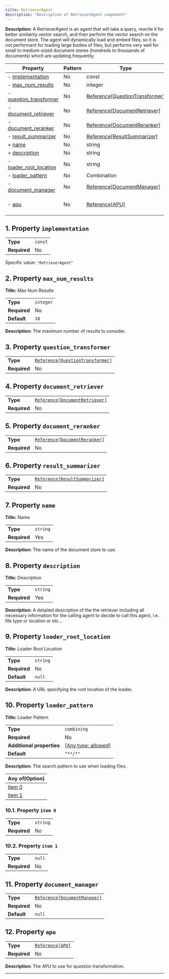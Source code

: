 ```yaml
---
title: RetrieverAgent
description: "Description of RetrieverAgent component"
---
```


**Description:** A RetrieverAgent is an agent that will take a query, rewrite it for better similarity vector search, and then perform the vector search on the document store.
The agent will dynamically load and embed files, so it is not performant for loading large bodies of files, but performs very well for small to medium-sized document stores (hundreds to thousands of documents) which are updating frequently.

| Property                                         | Pattern | Type                           | Deprecated | Definition | Title/Description                           |
| ------------------------------------------------ | ------- | ------------------------------ | ---------- | ---------- | ------------------------------------------- |
| - [implementation](#implementation )             | No      | const                          | No         | -          | -                                           |
| - [max_num_results](#max_num_results )           | No      | integer                        | No         | -          | Max Num Results                             |
| - [question_transformer](#question_transformer ) | No      | [Reference[QuestionTransformer]](/docs/components/questiontransformer/overview) | No         | -          | -                                           |
| - [document_retriever](#document_retriever )     | No      | [Reference[DocumentRetriever]](/docs/components/documentretriever/overview)   | No         | -          | -                                           |
| - [document_reranker](#document_reranker )       | No      | [Reference[DocumentReranker]](/docs/components/documentreranker/overview)    | No         | -          | -                                           |
| - [result_summarizer](#result_summarizer )       | No      | [Reference[ResultSummarizer]](/docs/components/resultsummarizer/overview)    | No         | -          | -                                           |
| + [name](#name )                                 | No      | string                         | No         | -          | Name                                        |
| + [description](#description )                   | No      | string                         | No         | -          | Description                                 |
| - [loader_root_location](#loader_root_location ) | No      | string                         | No         | -          | Loader Root Location                        |
| - [loader_pattern](#loader_pattern )             | No      | Combination                    | No         | -          | Loader Pattern                              |
| - [document_manager](#document_manager )         | No      | [Reference[DocumentManager]](/docs/components/documentmanager/overview)     | No         | -          | -                                           |
| - [apu](#apu )                                   | No      | [Reference[APU]](/docs/components/apu/overview)                 | No         | -          | The APU to use for question transformation. |

## <a name="implementation"></a>1. Property `implementation`

|              |         |
| ------------ | ------- |
| **Type**     | `const` |
| **Required** | No      |

Specific value: `"RetrieverAgent"`

## <a name="max_num_results"></a>2. Property `max_num_results`

**Title:** Max Num Results

|              |           |
| ------------ | --------- |
| **Type**     | `integer` |
| **Required** | No        |
| **Default**  | `10`      |

**Description:** The maximum number of results to consider.

## <a name="question_transformer"></a>3. Property `question_transformer`

|              |                                  |
| ------------ | -------------------------------- |
| **Type**     | [`Reference[QuestionTransformer]`](/docs/components/questiontransformer/overview) |
| **Required** | No                               |

## <a name="document_retriever"></a>4. Property `document_retriever`

|              |                                |
| ------------ | ------------------------------ |
| **Type**     | [`Reference[DocumentRetriever]`](/docs/components/documentretriever/overview) |
| **Required** | No                             |

## <a name="document_reranker"></a>5. Property `document_reranker`

|              |                               |
| ------------ | ----------------------------- |
| **Type**     | [`Reference[DocumentReranker]`](/docs/components/documentreranker/overview) |
| **Required** | No                            |

## <a name="result_summarizer"></a>6. Property `result_summarizer`

|              |                               |
| ------------ | ----------------------------- |
| **Type**     | [`Reference[ResultSummarizer]`](/docs/components/resultsummarizer/overview) |
| **Required** | No                            |

## <a name="name"></a>7. Property `name`

**Title:** Name

|              |          |
| ------------ | -------- |
| **Type**     | `string` |
| **Required** | Yes      |

**Description:** The name of the document store to use.

## <a name="description"></a>8. Property `description`

**Title:** Description

|              |          |
| ------------ | -------- |
| **Type**     | `string` |
| **Required** | Yes      |

**Description:** A detailed description of the the retriever including all necessary information for the calling agent to decide to call this agent, i.e. file type or location or etc...

## <a name="loader_root_location"></a>9. Property `loader_root_location`

**Title:** Loader Root Location

|              |          |
| ------------ | -------- |
| **Type**     | `string` |
| **Required** | No       |
| **Default**  | `null`   |

**Description:** A URL specifying the root location of the loader.

## <a name="loader_pattern"></a>10. Property `loader_pattern`

**Title:** Loader Pattern

|                           |                                                                           |
| ------------------------- | ------------------------------------------------------------------------- |
| **Type**                  | `combining`                                                               |
| **Required**              | No                                                                        |
| **Additional properties** | [[Any type: allowed]](# "Additional Properties of any type are allowed.") |
| **Default**               | `"**/*"`                                                                  |

**Description:** The search pattern to use when loading files.

| Any of(Option)                     |
| ---------------------------------- |
| [item 0](#loader_pattern_anyOf_i0) |
| [item 1](#loader_pattern_anyOf_i1) |

### <a name="loader_pattern_anyOf_i0"></a>10.1. Property `item 0`

|              |          |
| ------------ | -------- |
| **Type**     | `string` |
| **Required** | No       |

### <a name="loader_pattern_anyOf_i1"></a>10.2. Property `item 1`

|              |        |
| ------------ | ------ |
| **Type**     | `null` |
| **Required** | No     |

## <a name="document_manager"></a>11. Property `document_manager`

|              |                              |
| ------------ | ---------------------------- |
| **Type**     | [`Reference[DocumentManager]`](/docs/components/documentmanager/overview) |
| **Required** | No                           |
| **Default**  | `null`                       |

## <a name="apu"></a>12. Property `apu`

|              |                  |
| ------------ | ---------------- |
| **Type**     | [`Reference[APU]`](/docs/components/apu/overview) |
| **Required** | No               |

**Description:** The APU to use for question transformation.

----------------------------------------------------------------------------------------------------------------------------
